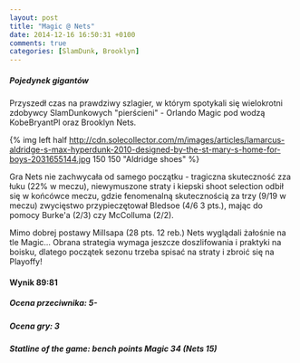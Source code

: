 ```yaml
---
layout: post
title: "Magic @ Nets"
date: 2014-12-16 16:50:31 +0100
comments: true
categories: [SlamDunk, Brooklyn]
---
```


<h5>Pojedynek gigantów</h5>

Przyszedł czas na prawdziwy szlagier, w którym spotykali się wielokrotni zdobywcy SlamDunkowych "pierścieni" - Orlando Magic pod wodzą KobeBryantPl oraz Brooklyn Nets. 

<!--more-->

{% img left half http://cdn.solecollector.com/m/images/articles/lamarcus-aldridge-s-max-hyperdunk-2010-designed-by-the-st-mary-s-home-for-boys-2031655144.jpg 150 150 "Aldridge shoes" %}

Gra Nets nie zachwycała od samego początku - tragiczna skuteczność zza łuku (22% w meczu), niewymuszone straty i kiepski shoot selection odbił się w końcówce meczu, gdzie fenomenalną skutecznością za trzy (9/19 w meczu) zwycięstwo przypieczętował Bledsoe (4/6 3 pts.), mając do pomocy Burke'a (2/3) czy McColluma (2/2). 

Mimo dobrej postawy Millsapa (28 pts. 12 reb.) Nets wyglądali żałośnie na tle Magic... Obrana strategia wymaga jeszcze doszlifowania i praktyki na boisku, dlatego początek sezonu trzeba spisać na straty i zbroić się na Playoffy!

<h4>Wynik 89:81</h4>
<h5>Ocena przeciwnika: 5-</h5>
<h5>Ocena gry: 3</h5>
<h5>Statline of the game: bench points Magic 34 (Nets 15) </h5>
